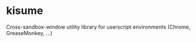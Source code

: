 kisume
======

Cross-sandbox-window utility library for userscript environments (Chrome, GreaseMonkey, ...)
